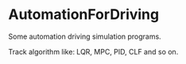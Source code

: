 # AutomationForDriving #
Some automation driving simulation programs.  

Track algorithm like: LQR, MPC, PID, CLF and so on. 
